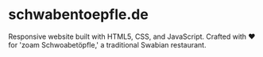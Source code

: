 # schwabentoepfle.de
 Responsive website built with HTML5, CSS, and JavaScript. Crafted with ❤️ for 'zoam Schwoabetöpfle,' a traditional Swabian restaurant.
